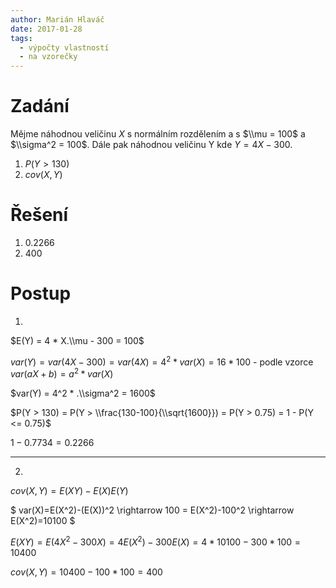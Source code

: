 ```yaml
---
author: Marián Hlaváč
date: 2017-01-28
tags:
  - výpočty vlastností
  - na vzorečky
---
```


# Zadání

Mějme náhodnou veličinu $X$ s normálním rozdělením a s
$\\mu = 100$ a $\\sigma^2 = 100$. Dále pak náhodnou veličinu Y kde $Y = 4X - 300$.

1. $P(Y > 130)$
2. $cov(X,Y)$

# Řešení

1. $0.2266$
2. $400$

# Postup

1.

$E(Y) = 4 * X.\\mu - 300 = 100$

$var(Y) = var(4X - 300) = var(4X) = 4^2 * var(X) = 16 * 100$  -  podle vzorce $var(aX + b) = a^2 * var(X)$  

$var(Y) = 4^2 * .\\sigma^2 = 1600$  

$P(Y > 130) = P(Y > \\frac{130-100}{\\sqrt{1600}}) = P(Y > 0.75) = 1 - P(Y <= 0.75)$  

$1 - 0.7734 = 0.2266$

---

2.

$cov(X,Y)=E(XY)-E(X)E(Y)$  

$
var(X)=E(X^2)-(E(X))^2 \\rightarrow 100 = E(X^2)-100^2 \rightarrow E(X^2)=10100
$  

$E(XY)=E(4X^2-300X)=4E(X^2)-300E(X)=4*10100-300*100=10400$  

$cov(X,Y)=10400-100*100=400$
